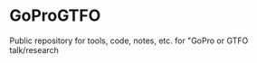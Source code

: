 GoProGTFO
=========

Public repository for tools, code, notes, etc. for "GoPro or GTFO talk/research
